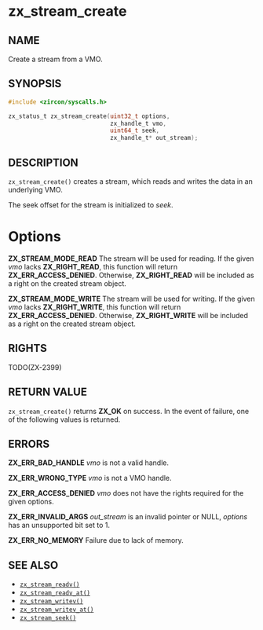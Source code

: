 # zx_stream_create

## NAME

<!-- Updated by update-docs-from-fidl, do not edit. -->

Create a stream from a VMO.

## SYNOPSIS

<!-- Updated by update-docs-from-fidl, do not edit. -->

```c
#include <zircon/syscalls.h>

zx_status_t zx_stream_create(uint32_t options,
                             zx_handle_t vmo,
                             uint64_t seek,
                             zx_handle_t* out_stream);
```

## DESCRIPTION

`zx_stream_create()` creates a stream, which reads and writes the data in an
underlying VMO.

The seek offset for the stream is initialized to *seek*.

# Options

**ZX_STREAM_MODE_READ**  The stream will be used for reading.  If the given
*vmo* lacks **ZX_RIGHT_READ**, this function will return
**ZX_ERR_ACCESS_DENIED**.  Otherwise, **ZX_RIGHT_READ** will be included as a
right on the created stream object.

**ZX_STREAM_MODE_WRITE**  The stream will be used for writing.  If the given
*vmo* lacks **ZX_RIGHT_WRITE**, this function will return
**ZX_ERR_ACCESS_DENIED**.  Otherwise, **ZX_RIGHT_WRITE** will be included as a
right on the created stream object.

## RIGHTS

<!-- Updated by update-docs-from-fidl, do not edit. -->

TODO(ZX-2399)

## RETURN VALUE

`zx_stream_create()` returns **ZX_OK** on success. In the event of
failure, one of the following values is returned.

## ERRORS

**ZX_ERR_BAD_HANDLE**  *vmo* is not a valid handle.

**ZX_ERR_WRONG_TYPE**  *vmo* is not a VMO handle.

**ZX_ERR_ACCESS_DENIED**  *vmo* does not have the rights required for the given
options.

**ZX_ERR_INVALID_ARGS**  *out_stream* is an invalid pointer or NULL, *options*
has an unsupported bit set to 1.

**ZX_ERR_NO_MEMORY**  Failure due to lack of memory.

## SEE ALSO

 - [`zx_stream_readv()`]
 - [`zx_stream_readv_at()`]
 - [`zx_stream_writev()`]
 - [`zx_stream_writev_at()`]
 - [`zx_stream_seek()`]

<!-- References updated by update-docs-from-fidl, do not edit. -->

[`zx_stream_readv()`]: stream_readv.md
[`zx_stream_readv_at()`]: stream_readv_at.md
[`zx_stream_writev()`]: stream_writev.md
[`zx_stream_writev_at()`]: stream_writev_at.md
[`zx_stream_seek()`]: stream_seek.md
